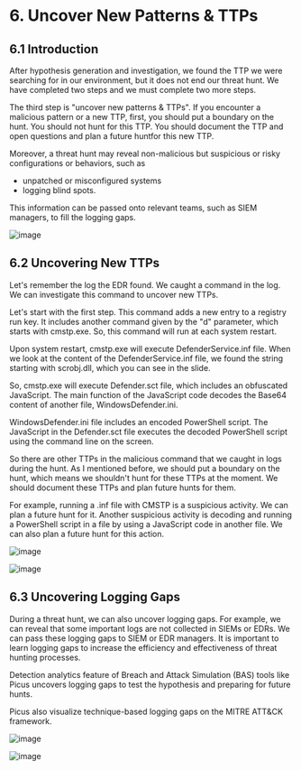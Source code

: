 # 6. Uncover New Patterns & TTPs
## 6.1 Introduction
After hypothesis generation and investigation, we found the TTP we were searching for in our environment, but it does not end our threat hunt. We have completed two steps and we must complete two more steps.

The third step is "uncover new patterns & TTPs". If you encounter a malicious pattern or a new TTP, first, you should put a boundary on the hunt. You should not hunt for this TTP. You should document the TTP and open questions and plan a future huntfor this new TTP. 

Moreover, a threat hunt may reveal non-malicious but suspicious or risky configurations or behaviors, such as
- unpatched or misconfigured systems
- logging blind spots.

This information can be passed onto relevant teams, such as SIEM managers, to fill the logging gaps.

![image](https://user-images.githubusercontent.com/58542375/176690946-2a201ea7-a1cf-4f64-ad08-b2674e09850b.png)

## 6.2 Uncovering New TTPs
Let's remember the log the EDR found. We caught a command in the log. We can investigate this command to uncover new TTPs. 

Let's start with the first step. This command adds a new entry to a registry run key. It includes another command given by the "d" parameter, which starts with cmstp.exe. So, this command will run at each system restart. 

Upon system restart, cmstp.exe will execute DefenderService.inf  file. When we look at the content of the DefenderService.inf file, we found the string starting with scrobj.dll,  which you can see in the slide.

So, cmstp.exe will execute Defender.sct file, which includes an obfuscated JavaScript. The main function of the JavaScript code decodes the Base64 content of another file, WindowsDefender.ini. 

WindowsDefender.ini file includes an encoded PowerShell script. The JavaScript in the Defender.sct file executes the decoded PowerShell script using the command line on the screen.

So there are other TTPs in the malicious command that we caught in logs during the hunt. As I mentioned before, we should put a boundary on the hunt, which means we shouldn't hunt for these TTPs at the moment. We should document these TTPs and plan future hunts for them.

For example, running a .inf file with CMSTP is a suspicious activity. We can plan a future hunt for it. Another suspicious activity is decoding and running a PowerShell script in a file by using a JavaScript code in another file. We can also plan a future hunt for this action. 

![image](https://user-images.githubusercontent.com/58542375/176692005-3b53c961-b9aa-48e9-b0a6-82cbbb0d964c.png)

![image](https://user-images.githubusercontent.com/58542375/176692192-ee6c408d-df13-482a-9830-f233cffd601f.png)

## 6.3 Uncovering Logging Gaps
During a threat hunt, we can also uncover logging gaps. For example, we can reveal that some important logs are not collected in SIEMs or EDRs. We can pass these logging gaps to SIEM or EDR managers. It is important to learn logging gaps to increase the efficiency and effectiveness of threat hunting processes. 

Detection analytics feature of Breach and Attack Simulation (BAS) tools like Picus uncovers logging gaps to test the hypothesis and preparing for future hunts.

Picus also visualize technique-based logging gaps on the MITRE ATT&CK framework.

![image](https://user-images.githubusercontent.com/58542375/176692645-ae6d903a-8fca-475f-938b-59139992d0c5.png)

![image](https://user-images.githubusercontent.com/58542375/176692782-7f241fd2-cc52-41df-9ef5-961c5870f764.png)
